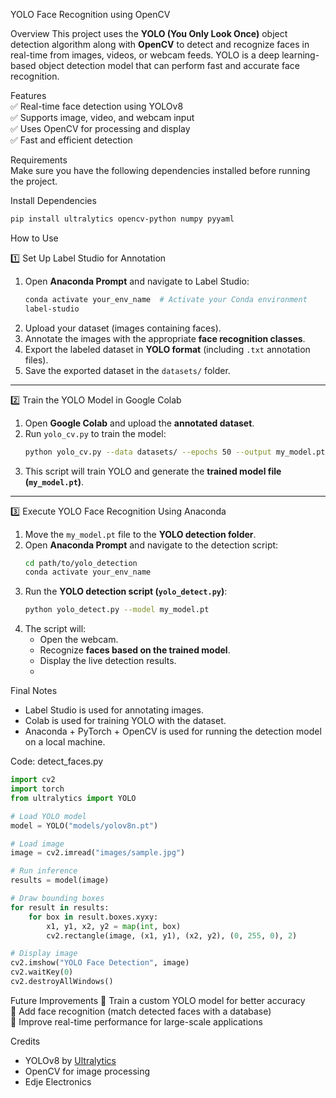 YOLO Face Recognition using OpenCV  

Overview
This project uses the **YOLO (You Only Look Once)** object detection algorithm along with **OpenCV** to detect and recognize faces in real-time from images, videos, or webcam feeds. YOLO is a deep learning-based object detection model that can perform fast and accurate face recognition.  

Features  
✅ Real-time face detection using YOLOv8  
✅ Supports image, video, and webcam input  
✅ Uses OpenCV for processing and display  
✅ Fast and efficient detection  

Requirements  
Make sure you have the following dependencies installed before running the project.  

Install Dependencies  
```bash
pip install ultralytics opencv-python numpy pyyaml
```



How to Use

1️⃣ Set Up Label Studio for Annotation
1. Open **Anaconda Prompt** and navigate to Label Studio:
   ```bash
   conda activate your_env_name  # Activate your Conda environment
   label-studio
   ```
2. Upload your dataset (images containing faces).
3. Annotate the images with the appropriate **face recognition classes**.
4. Export the labeled dataset in **YOLO format** (including `.txt` annotation files).
5. Save the exported dataset in the `datasets/` folder.

---

2️⃣ Train the YOLO Model in Google Colab
1. Open **Google Colab** and upload the **annotated dataset**.
2. Run `yolo_cv.py` to train the model:
   ```bash
   python yolo_cv.py --data datasets/ --epochs 50 --output my_model.pt
   ```
3. This script will train YOLO and generate the **trained model file (`my_model.pt`)**.

---

3️⃣ Execute YOLO Face Recognition Using Anaconda
1. Move the `my_model.pt` file to the **YOLO detection folder**.
2. Open **Anaconda Prompt** and navigate to the detection script:
   ```bash
   cd path/to/yolo_detection
   conda activate your_env_name
   ```
3. Run the **YOLO detection script (`yolo_detect.py`)**:
   ```bash
   python yolo_detect.py --model my_model.pt
   ```
4. The script will:
   - Open the webcam.
   - Recognize **faces based on the trained model**.
   - Display the live detection results.
   - 
Final Notes
- Label Studio is used for annotating images.
- Colab is used for training YOLO with the dataset.
- Anaconda + PyTorch + OpenCV is used for running the detection model on a local machine.

Code: detect_faces.py
```python
import cv2
import torch
from ultralytics import YOLO

# Load YOLO model
model = YOLO("models/yolov8n.pt")  

# Load image
image = cv2.imread("images/sample.jpg")

# Run inference
results = model(image)

# Draw bounding boxes
for result in results:
    for box in result.boxes.xyxy:
        x1, y1, x2, y2 = map(int, box)
        cv2.rectangle(image, (x1, y1), (x2, y2), (0, 255, 0), 2)

# Display image
cv2.imshow("YOLO Face Detection", image)
cv2.waitKey(0)
cv2.destroyAllWindows()
```

Future Improvements
🔹 Train a custom YOLO model for better accuracy  
🔹 Add face recognition (match detected faces with a database)  
🔹 Improve real-time performance for large-scale applications  

Credits  
- YOLOv8 by [Ultralytics](https://github.com/ultralytics/ultralytics)  
- OpenCV for image processing  
- Edje Electronics
